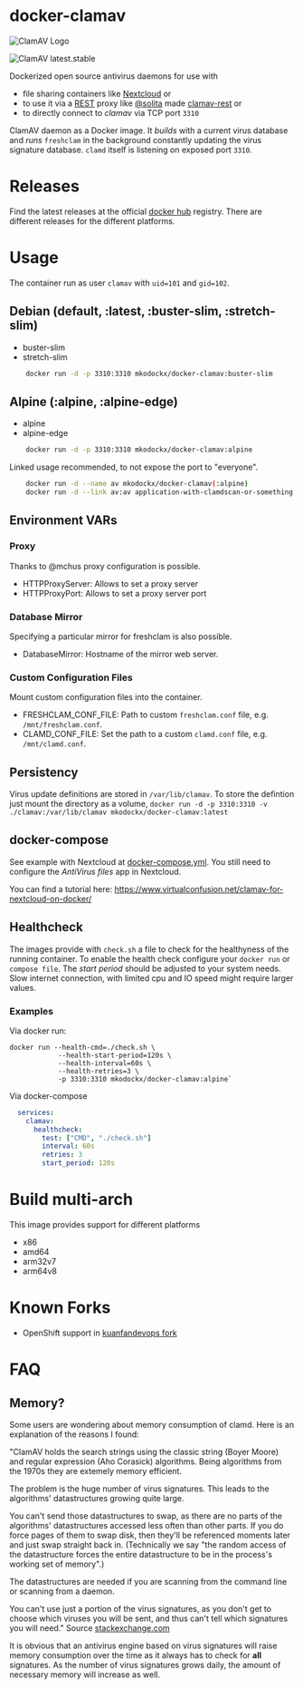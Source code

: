 # docker-clamav
![ClamAV Logo](https://www.clamav.net/assets/clamav-trademark.png)

![ClamAV latest.stable](https://img.shields.io/badge/ClamAV-latest.stable-brightgreen.svg?style=flat-square)

Dockerized open source antivirus daemons for use with 
- file sharing containers like [Nextcloud](https://hub.docker.com/_/nextcloud/) or 
- to use it via a [REST](https://en.wikipedia.org/wiki/Representational_state_transfer) proxy like [@solita](https://github.com/solita) made [clamav-rest](https://github.com/solita/clamav-rest) or
- to directly connect to *clamav* via TCP port `3310`

ClamAV daemon as a Docker image. It *builds* with a current virus database and
*runs* `freshclam` in the background constantly updating the virus signature database. `clamd` itself
is listening on exposed port `3310`.

# Releases
Find the latest releases at the official [docker hub](https://hub.docker.com/r/mkodockx/docker-clamav) registry. There are different releases for the different platforms.

# Usage
The container run as user `clamav` with `uid=101` and `gid=102`.

## Debian (default, :latest, :buster-slim, :stretch-slim)
- buster-slim
- stretch-slim
```bash
    docker run -d -p 3310:3310 mkodockx/docker-clamav:buster-slim
```

## Alpine (:alpine, :alpine-edge)
- alpine
- alpine-edge
```bash
    docker run -d -p 3310:3310 mkodockx/docker-clamav:alpine
```


Linked usage recommended, to not expose the port to "everyone".
```bash
    docker run -d --name av mkodockx/docker-clamav(:alpine)
    docker run -d --link av:av application-with-clamdscan-or-something
```

## Environment VARs

### Proxy
Thanks to @mchus proxy configuration is possible.
- HTTPProxyServer: Allows to set a proxy server
- HTTPProxyPort: Allows to set a proxy server port

### Database Mirror
Specifying a particular mirror for freshclam is also possible.
- DatabaseMirror: Hostname of the mirror web server.

### Custom Configuration Files
Mount custom configuration files into the container.
- FRESHCLAM_CONF_FILE: Path to custom `freshclam.conf` file, e.g. `/mnt/freshclam.conf`. 
- CLAMD_CONF_FILE: Set the path to a custom `clamd.conf` file, e.g. `/mnt/clamd.conf`.

## Persistency
Virus update definitions are stored in `/var/lib/clamav`. To store the defintion just mount the directory as a volume, `docker run -d -p 3310:3310 -v ./clamav:/var/lib/clamav mkodockx/docker-clamav:latest`

## docker-compose
See example with Nextcloud at [docker-compose.yml](https://github.com/mko-x/docker-clamav/blob/master/docker-compose.yml). You still need to configure the *AntiVirus files* app in Nextcloud.

You can find a tutorial here: https://www.virtualconfusion.net/clamav-for-nextcloud-on-docker/

## Healthcheck
The images provide with `check.sh` a file to check for the healthyness of the running container. To enable the health check configure your `docker run` or `compose file`. The _start period_ should be adjusted to your system needs. Slow internet connection, with limited cpu and IO speed might require larger values.


### Examples
Via docker run:

```
docker run --health-cmd=./check.sh \
            --health-start-period=120s \
            --health-interval=60s \
            --health-retries=3 \
            -p 3310:3310 mkodockx/docker-clamav:alpine`
```

Via docker-compose
```yml
  services:
    clamav:
      healthcheck:
        test: ["CMD", "./check.sh"]
        interval: 60s
        retries: 3
        start_period: 120s
```

# Build multi-arch
This image provides support for different platforms 
- x86
- amd64
- arm32v7
- arm64v8

# Known Forks
- OpenShift support in [kuanfandevops fork](https://github.com/kuanfandevops/docker-clamav)

# FAQ
## Memory?
Some users are wondering about memory consumption of clamd. Here is an explanation of the reasons I found:

"ClamAV holds the search strings using the classic string (Boyer Moore) and regular expression (Aho Corasick) algorithms. Being algorithms from the 1970s they are extemely memory efficient.

The problem is the huge number of virus signatures. This leads to the algorithms' datastructures growing quite large.

You can't send those datastructures to swap, as there are no parts of the algorithms' datastructures accessed less often than other parts. If you do force pages of them to swap disk, then they'll be referenced moments later and just swap straight back in. (Technically we say "the random access of the datastructure forces the entire datastructure to be in the process's working set of memory".)

The datastructures are needed if you are scanning from the command line or scanning from a daemon.

You can't use just a portion of the virus signatures, as you don't get to choose which viruses you will be sent, and thus can't tell which signatures you will need." 
Source [stackexchange.com](https://unix.stackexchange.com/questions/114709/how-to-reduce-clamav-memory-usage/278110#278110)

It is obvious that an antivirus engine based on virus signatures will raise memory consumption over the time as it always has to check for **all** signatures. As the number of virus signatures grows daily, the amount of necessary memory will increase as well.
